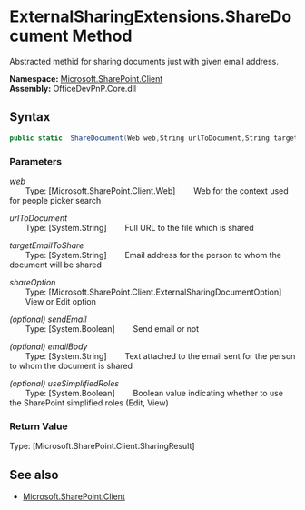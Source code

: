 # ExternalSharingExtensions.ShareDocument Method  
Abstracted methid for sharing documents just with given email address.  

**Namespace:** [Microsoft.SharePoint.Client](Microsoft.SharePoint.Client.md)  
**Assembly:** OfficeDevPnP.Core.dll  
## Syntax
```C#
public static  ShareDocument(Web web,String urlToDocument,String targetEmailToShare,ExternalSharingDocumentOption shareOption,Boolean sendEmail,String emailBody,Boolean useSimplifiedRoles)
```
### Parameters
*web*  
&emsp;&emsp;Type: [Microsoft.SharePoint.Client.Web] 
&emsp;&emsp;Web for the context used for people picker search  
  
*urlToDocument*  
&emsp;&emsp;Type: [System.String] 
&emsp;&emsp;Full URL to the file which is shared  
  
*targetEmailToShare*  
&emsp;&emsp;Type: [System.String] 
&emsp;&emsp;Email address for the person to whom the document will be shared  
  
*shareOption*  
&emsp;&emsp;Type: [Microsoft.SharePoint.Client.ExternalSharingDocumentOption] 
&emsp;&emsp;View or Edit option  
  
*(optional) sendEmail*  
&emsp;&emsp;Type: [System.Boolean] 
&emsp;&emsp;Send email or not  
  
*(optional) emailBody*  
&emsp;&emsp;Type: [System.String] 
&emsp;&emsp;Text attached to the email sent for the person to whom the document is shared  
  
*(optional) useSimplifiedRoles*  
&emsp;&emsp;Type: [System.Boolean] 
&emsp;&emsp;Boolean value indicating whether to use the SharePoint simplified roles (Edit, View)  
  
### Return Value
Type: [Microsoft.SharePoint.Client.SharingResult]  

## See also
- [Microsoft.SharePoint.Client](Microsoft.SharePoint.Client.md)
